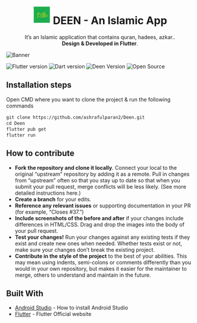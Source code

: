 
<h1 align="center"> <img height='50' alt='icon' src='./assets/logo.png'/>  DEEN - An Islamic App</h1><p align="center">It’s an Islamic application that contains quran, hadees, azkar.</b>. <br> <b>Design & Developed in Flutter</b>.</p>

![Banner](assets/banner.png)

![Flutter version](https://img.shields.io/badge/Flutter-Version%202.5.0-blue) ![Dart version](https://img.shields.io/badge/Dart-Version%202.14.1-blue) ![Deen Version](https://img.shields.io/badge/Siate%20Mustaqeem-Version%201.0.0-green) ![Open Source](https://img.shields.io/badge/Open%20Source-%E2%9D%A4-red?style=flat)

## Installation steps

Open CMD where you want to clone the project & run the following commands

```
git clone https://github.com/ashrafulparan2/Deen.git
cd Deen
flutter pub get
flutter run
```
## How to contribute

- **Fork the repository and clone it locally**. Connect your local to the original “upstream” repository by adding it as a remote. Pull in changes from “upstream” often so that you stay up to date so that when you submit your pull request, merge conflicts will be less likely. (See more detailed instructions here.)
- **Create a branch** for your edits.
- **Reference any relevant issues** or supporting documentation in your PR (for example, “Closes #37.”)
- **Include screenshots of the before and after** if your changes include differences in HTML/CSS. Drag and drop the images into the body of your pull request.
- **Test your changes!** Run your changes against any existing tests if they exist and create new ones when needed. Whether tests exist or not, make sure your changes don’t break the existing project.
- **Contribute in the style of the project** to the best of your abilities. This may mean using indents, semi-colons or comments differently than you would in your own repository, but makes it easier for the maintainer to merge, others to understand and maintain in the future.

## Built With

- [Android Studio](https://developer.android.com/studio/install) - How to install Android Studio
- [Flutter](https://flutter.dev) - Flutter Official website

